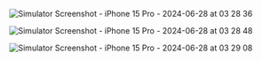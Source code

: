 ![Simulator Screenshot - iPhone 15 Pro - 2024-06-28 at 03 28 36](https://github.com/tugcesaygin/GuessTheFlag/assets/79403885/395abc2d-6c0a-4299-85d1-0c5115f4a749)

![Simulator Screenshot - iPhone 15 Pro - 2024-06-28 at 03 28 48](https://github.com/tugcesaygin/GuessTheFlag/assets/79403885/e5a56e6f-f250-44db-a0d8-0eb89d320e0f)

![Simulator Screenshot - iPhone 15 Pro - 2024-06-28 at 03 29 08](https://github.com/tugcesaygin/GuessTheFlag/assets/79403885/6768242b-1c6d-413f-84a6-c2ae05670693)
